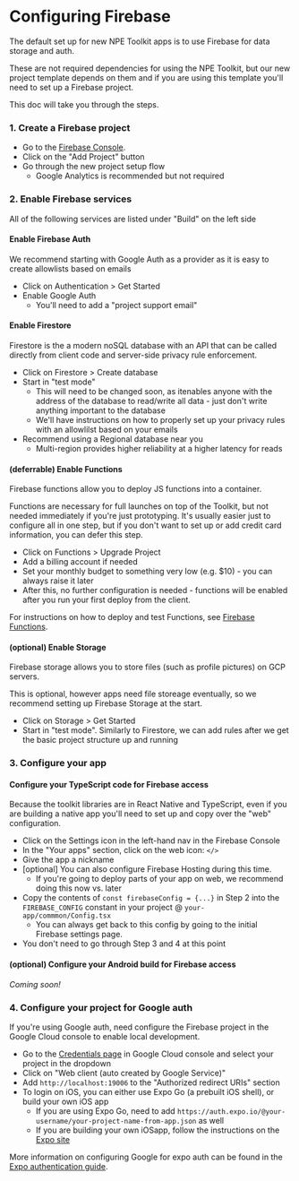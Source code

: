 # Configuring Firebase

The default set up for new NPE Toolkit apps is to use Firebase for data storage
and auth.

These are not required dependencies for using the NPE Toolkit, but our new
project template depends on them and if you are using this template you'll need
to set up a Firebase project.

This doc will take you through the steps.

### 1. Create a Firebase project

- Go to the [Firebase Console](https://console.firebase.google.com/).
- Click on the "Add Project" button
- Go through the new project setup flow
  - Google Analytics is recommended but not required

### 2. Enable Firebase services

All of the following services are listed under "Build" on the left side

#### Enable Firebase Auth

We recommend starting with Google Auth as a provider as it is easy to create
allowlists based on emails

- Click on Authentication > Get Started
- Enable Google Auth
  - You'll need to add a "project support email"

#### Enable Firestore

Firestore is the a modern noSQL database with an API that can be called directly
from client code and server-side privacy rule enforcement.

- Click on Firestore > Create database
- Start in "test mode"
  - This will need to be changed soon, as itenables anyone with the address of
    the database to read/write all data - just don't write anything important to
    the database
  - We'll have instructions on how to properly set up your privacy rules with an
    allowlilst based on your emails
- Recommend using a Regional database near you
  - Multi-region provides higher reliability at a higher latency for reads

#### (deferrable) Enable Functions

Firebase functions allow you to deploy JS functions into a container.

Functions are necessary for full launches on top of the Toolkit, but not needed
immediately if you're just prototyping. It's usually easier just to configure
all in one step, but if you don't want to set up or add credit card information,
you can defer this step.

- Click on Functions > Upgrade Project
- Add a billing account if needed
- Set your monthly budget to something very low (e.g. $10) - you can always
  raise it later
- After this, no further configuration is needed - functions will be enabled
  after you run your first deploy from the client.

For instructions on how to deploy and test Functions, see
[Firebase Functions](Functions.md).

#### (optional) Enable Storage

Firebase storage allows you to store files (such as profile pictures) on GCP
servers.

This is optional, however apps need file storeage eventually, so we recommend
setting up Firebase Storage at the start.

- Click on Storage > Get Started
- Start in "test mode". Similarly to Firestore, we can add rules after we get
  the basic project structure up and running

### 3. Configure your app

#### Configure your TypeScript code for Firebase access

Because the toolkit libraries are in React Native and TypeScript, even if you
are building a native app you'll need to set up and copy over the "web"
configuration.

- Click on the Settings icon in the left-hand nav in the Firebase Console
- In the "Your apps" section, click on the web icon: `</>`
- Give the app a nickname
- [optional] You can also configure Firebase Hosting during this time.
   - If you're going to deploy
  parts of your app on web, we recommend doing this now vs. later
- Copy the contents of `const firebaseConfig = {...}` in Step 2
  into the `FIREBASE_CONFIG` constant in your project @
  `your-app/commmon/Config.tsx`
  - You can always get back to this config by going to the initial Firebase settings page.
- You don't need to go through Step 3 and 4 at this point



<!--
#### (optional) Configure your iOS build for Firebase access

This is needed if you're building a native iOS application.

- Native builds also need to set information in the iOS build config
- Click on the Settings icon again
- Click on Add app > `iOS+`
- Choose a bundle ID for your app. This can be changed later, so can use
  `com.USERNAME.appame` if you don't have a company
- Click on "Download GoogeService-Info.plist\*
- Open `npe-toolkit/shell/latest/ios/GoogeService-Info.plist` and copy in the
  contents
- Copy the value of `REVERSED_CLIENT_ID` from this file, and then open
  `npe-toolkit/shell/latest/ios/Info.plist` and paste the value into
  `CFBundleURLSchemes`

Afer this, you can run the iOS shell using

```
cd -P /usr/local/lib/npe-toolkit/shell/latest && yarn install && yarn shell
```
-->

#### (optional) Configure your Android build for Firebase access

_Coming soon!_
### 4. Configure your project for Google auth
If you're using Google auth, need configure the Firebase project in the Google Cloud console to enable local development.

* Go to the [Credentials page](https://console.cloud.google.com/apis/credentials) in Google Cloud console and  select your project in the dropdown
* Click on "Web client (auto created by Google Service)"
* Add `http://localhost:19006` to the "Authorized redirect URIs" section
* To login on iOS, you can either use Expo Go (a prebuilt iOS shell), or build your own iOS app
  * If you are using Expo Go, need to add `https://auth.expo.io/@your-username/your-project-name-from-app.json` as well
  * If you are building your own iOSapp, follow the instructions on the [Expo site](https://docs.expo.dev/)

More information on configuring Google for expo auth can be found in the [Expo authentication guide](https://docs.expo.dev/guides/authentication/#google).

